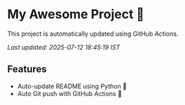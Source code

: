 # My Awesome Project 🚀

This project is automatically updated using GitHub Actions.

_Last updated: 2025-07-12 18:45:19 IST_

## Features
- Auto-update README using Python 🐍
- Auto Git push with GitHub Actions 🤖
